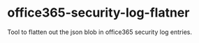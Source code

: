 # office365-security-log-flatner
Tool to flatten out the json blob in office365 security log entries.
